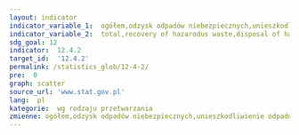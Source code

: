 ```yaml
---
layout: indicator
indicator_variable_1:  ogółem,odzysk odpadów niebezpiecznych,unieszkodliwienie odpadów niebezpiecznych
indicator_variable_2:  total,recovery of hazarodus waste,disposal of hazardous waste
sdg_goal: 12
indicator:  12.4.2
target_id:  '12.4.2'
permalink: /statistics_glob/12-4-2/
pre:  0
graph: scatter
source_url: 'www.stat.gov.pl'
lang:  pl
kategorie:  wg rodzaju przetwarzania
zmienne: ogółem,odzysk odpadów niebezpiecznych,unieszkodliwienie odpadów niebezpiecznych
---
```

